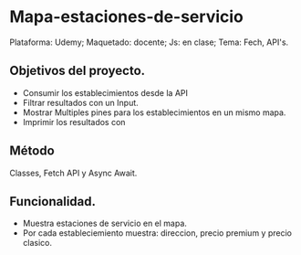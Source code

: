 # Mapa-estaciones-de-servicio
Plataforma: Udemy; Maquetado: docente; Js: en clase; Tema: Fech, API's. 

## Objetivos del proyecto.
- Consumir los establecimientos desde la API 
- Filtrar resultados con un Input.
- Mostrar Multiples pines para los establecimientos en un mismo mapa.
- Imprimir los resultados con 

## Método
Classes, Fetch API y Async Await.

## Funcionalidad.
- Muestra estaciones de servicio en el mapa.
- Por cada estableciemiento muestra: direccion, precio premium y precio clasico.
